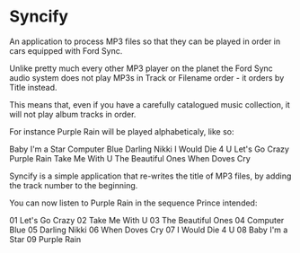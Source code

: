 # Syncify
An application to process MP3 files so that they can be played in order in cars equipped with Ford Sync.

Unlike pretty much every other MP3 player on the planet the Ford Sync audio system does not play MP3s in Track or Filename order - it orders by Title instead.

This means that, even if you have a carefully catalogued music collection, it will not play album tracks in order.

For instance Purple Rain will be played alphabeticaly, like so:

Baby I'm a Star
Computer Blue
Darling Nikki
I Would Die 4 U
Let's Go Crazy
Purple Rain
Take Me With U
The Beautiful Ones
When Doves Cry

Syncify is a simple application that re-writes the title of MP3 files, by adding the track number to the beginning.

You can now listen to Purple Rain in the sequence Prince intended:

01 Let's Go Crazy
02 Take Me With U
03 The Beautiful Ones
04 Computer Blue
05 Darling Nikki
06 When Doves Cry
07 I Would Die 4 U
08 Baby I'm a Star
09 Purple Rain